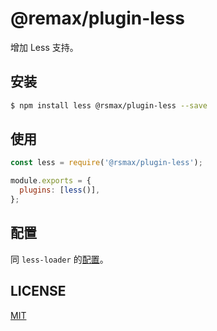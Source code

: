 # @remax/plugin-less

增加 Less 支持。

## 安装

```bash
$ npm install less @rsmax/plugin-less --save
```

## 使用

```js
const less = require('@rsmax/plugin-less');

module.exports = {
  plugins: [less()],
};
```

## 配置

同 `less-loader` 的[配置](https://github.com/webpack-contrib/less-loader#options)。

## LICENSE

[MIT](LICENSE)
